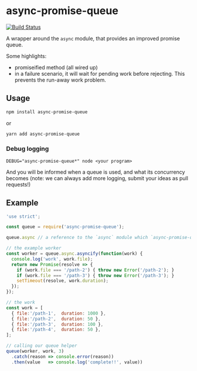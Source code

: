 # async-promise-queue

[![Build Status](https://travis-ci.org/stefanpenner/async-promise-queue.svg?branch=master)](https://travis-ci.org/stefanpenner/async-promise-queue)

A wrapper around the `async` module, that provides an improved promise queue.

Some highlights:

* promiseified method (all wired up)
* in a failure scenario, it will wait for pending work before rejecting. This prevents the run-away work problem.

## Usage

```sh
npm install async-promise-queue
```

or

```sh
yarn add async-promise-queue
```

### Debug logging

```
DEBUG="async-promise-queue*" node <your program>
```

And you will be informed when a queue is used, and what its concurrency becomes (note: we can always add more logging, submit your ideas as pull requests!)

## Example

```js
'use strict';

const queue = require('async-promise-queue');

queue.async // a reference to the `async` module which `async-promise-queue` is requiring.

// the example worker
const worker = queue.async.asyncify(function(work) {
  console.log('work', work.file);
  return new Promise(resolve => {
    if (work.file === '/path-2') { throw new Error('/path-2'); }
    if (work.file === '/path-3') { throw new Error('/path-3'); }
    setTimeout(resolve, work.duration);
  });
});

// the work
const work = [
  { file:'/path-1',  duration: 1000 },
  { file:'/path-2',  duration: 50 },
  { file:'/path-3',  duration: 100 },
  { file:'/path-4',  duration: 50 },
];

// calling our queue helper
queue(worker, work, 3)
  .catch(reason => console.error(reason))
  .then(value   => console.log('complete!!', value))
```
